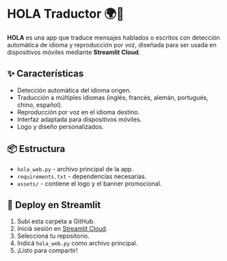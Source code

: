 # HOLA Traductor 🌍🐰

**HOLA** es una app que traduce mensajes hablados o escritos con detección automática de idioma y reproducción por voz, diseñada para ser usada en dispositivos móviles mediante **Streamlit Cloud**.

## ✨ Características

- Detección automática del idioma origen.
- Traducción a múltiples idiomas (inglés, francés, alemán, portugués, chino, español).
- Reproducción por voz en el idioma destino.
- Interfaz adaptada para dispositivos móviles.
- Logo y diseño personalizados.

## 📦 Estructura

- `hola_web.py` - archivo principal de la app.
- `requirements.txt` - dependencias necesarias.
- `assets/` - contiene el logo y el banner promocional.

## 🚀 Deploy en Streamlit

1. Subí esta carpeta a GitHub.
2. Iniciá sesión en [Streamlit Cloud](https://streamlit.io/cloud).
3. Seleccioná tu repositorio.
4. Indicá `hola_web.py` como archivo principal.
5. ¡Listo para compartir!


